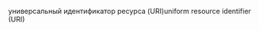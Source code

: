 <span data-ttu-id="63cf0-101">универсальный идентификатор ресурса (URI)</span><span class="sxs-lookup"><span data-stu-id="63cf0-101">uniform resource identifier (URI)</span></span>